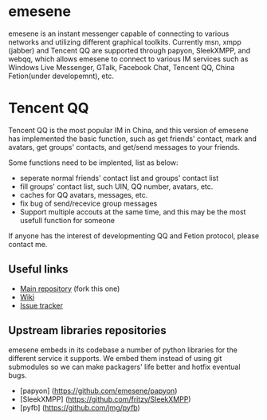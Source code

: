 # emesene

emesene is an instant messenger capable of connecting to various networks
and utilizing different graphical toolkits.
Currently msn, xmpp (jabber) and Tencent QQ are supported through papyon, 
SleekXMPP, and webqq, which allows emesene to connect to various IM services 
such as Windows Live Messenger, GTalk, Facebook Chat, Tencent QQ, China 
Fetion(under developemnt), etc.

# Tencent QQ
Tencent QQ is the most popular IM in China, and this version of emesene has
implemented the basic function, such as get friends' contact, mark and avatars,
get groups' contacts, and get/send messages to your friends. 

Some functions need to be implented, list as below:
* seperate normal friends' contact list and groups' contact list
* fill groups' contact list, such UIN, QQ number, avatars, etc.
* caches for QQ avatars, messages, etc.
* fix bug of send/recevice group messages
* Support multiple accouts at the same time, and this may be the most usefull
function for someone

If anyone has the interest of developmenting QQ and Fetion protocol, please
contact me.

## Useful links

* [Main repository](http://github.com/emesene/emesene) (fork this one)
* [Wiki](http://wiki.github.com/emesene/emesene)
* [Issue tracker](http://github.com/emesene/emesene/issues)

## Upstream libraries repositories

emesene embeds in its codebase a number of python libraries for the different
service it supports. We embed them instead of using git submodules so we can
make packagers' life better and hotfix eventual bugs.

* [papyon] (https://github.com/emesene/papyon)
* [SleekXMPP] (https://github.com/fritzy/SleekXMPP)
* [pyfb] (https://github.com/jmg/pyfb)
